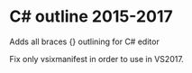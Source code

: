 C# outline 2015-2017
=================
Adds all braces {} outlining for C# editor

Fix only vsixmanifest in order to use in VS2017.